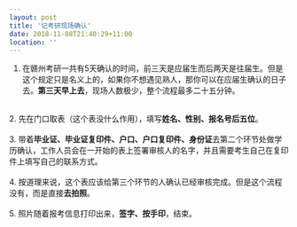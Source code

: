 ```yaml
---
layout: post
title: '记考研现场确认'
date: 2018-11-08T21:40:29+11:00
location: ''
---
```


1. 在赣州考研一共有5天确认的时间，前三天是应届生而后两天是往届生。但是这个规定只是名义上的，如果你不想遇见熟人，那你可以在应届生确认的日子去。<b>第三天早上去</b>，现场人数极少，整个流程最多二十五分钟。<br />
<br />
2. 先在门口取表（这个表没什么作用），填写<b>姓名、性别、报名号后五位</b>。<br />
<br />
3. 带着<b>毕业证、毕业证复印件、户口、户口复印件、身份证</b>去第二个环节处做学历确认，工作人员会在一开始的表上签署审核人的名字，并且需要考生自己在复印件上填写自己的联系方式。<br />
<br />
4. 按道理来说，这个表应该给第三个环节的人确认已经审核完成。但是这个流程没有，而是直接<b>去拍照</b>。<br />
<br />
5. 照片随着报考信息打印出来，<b>签字、按手印</b>，结束。